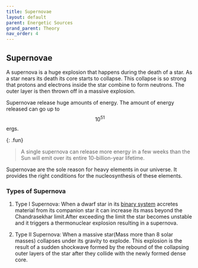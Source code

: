 ```yaml
---
title: Supernovae
layout: default
parent: Energetic Sources
grand_parent: Theory
nav_order: 4
---
```


## Supernovae

A supernova is a huge explosion that happens during the death of a star. As a star nears its death its core starts to collapse. This collapse is so strong that protons and electrons inside the star combine to form neutrons. The outer layer is then thrown off in a massive explosion.

Supernovae release huge amounts of energy. The amount of energy released can go up to $$10^{51}$$ ergs.

{: .fun}
>A single supernova can release more energy in a few weeks than the Sun will emit over its entire 10-billion-year lifetime.

Supernovae are the sole reason for heavy elements in our universe. It provides the right conditions for the nucleosynthesis of these elements.

### Types of Supernova

1. Type I Supernova:
When a dwarf star in its [binary system](../special%20stars/binary%20stars.html) accretes material from its companion star it can increase its mass beyond the Chandrasekhar limit.After exceeding the limit the star becomes unstable and it triggers a thermonuclear explosion resulting in a supernova.

2. Type II Supernova:
When a massive star(Mass more than 8 solar masses) collapses under its gravity to explode. This explosion is the result of a sudden shockwave formed by the rebound of the collapsing outer layers of the star after they collide with the newly formed dense core.
